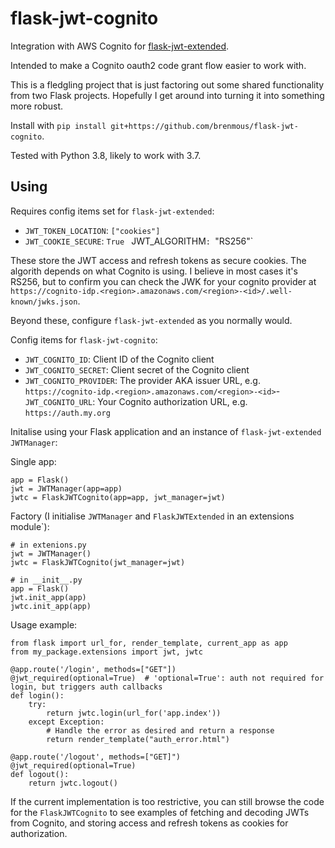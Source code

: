 # flask-jwt-cognito
Integration with AWS Cognito for [flask-jwt-extended](https://github.com/vimalloc/flask-jwt-extended).

Intended to make a Cognito oauth2 code grant flow easier to work with.

This is a fledgling project that is just factoring out some shared functionality from two Flask
projects. Hopefully I get around into turning it into something more robust.

Install with `pip install git+https://github.com/brenmous/flask-jwt-cognito`.

Tested with Python 3.8, likely to work with 3.7.

## Using

Requires config items set for `flask-jwt-extended`:
- `JWT_TOKEN_LOCATION`: `["cookies"]`
- `JWT_COOKIE_SECURE`: `True`
` `JWT_ALGORITHM`: `"RS256"`

These store the JWT access and refresh tokens as secure cookies.
The algorith depends on what Cognito is using. I believe in most cases
it's RS256, but to confirm you can check the JWK for your cognito provider at
`https://cognito-idp.<region>.amazonaws.com/<region>-<id>/.well-known/jwks.json`.

Beyond these, configure `flask-jwt-extended` as you normally would.

Config items for `flask-jwt-cognito`:
- `JWT_COGNITO_ID`: Client ID of the Cognito client
- `JWT_COGNITO_SECRET`: Client secret of the Cognito client
- `JWT_COGNITO_PROVIDER`: The provider AKA issuer URL, e.g. `https://cognito-idp.<region>.amazonaws.com/<region>-<id>`- `JWT_COGNITO_URL`: Your Cognito authorization URL, e.g. `https://auth.my.org`

Initalise using your Flask application and an instance of `flask-jwt-extended JWTManager`:

Single app:
```
app = Flask()
jwt = JWTManager(app=app)
jwtc = FlaskJWTCognito(app=app, jwt_manager=jwt)
```

Factory (I initialise `JWTManager` and `FlaskJWTExtended` in an extensions module`):
```
# in extenions.py
jwt = JWTManager()
jwtc = FlaskJWTCognito(jwt_manager=jwt)

# in __init__.py
app = Flask()
jwt.init_app(app)
jwtc.init_app(app)
```

Usage example:
```
from flask import url_for, render_template, current_app as app
from my_package.extensions import jwt, jwtc

@app.route('/login', methods=["GET"])
@jwt_required(optional=True)  # 'optional=True': auth not required for login, but triggers auth callbacks
def login():
    try:
        return jwtc.login(url_for('app.index'))
    except Exception:
        # Handle the error as desired and return a response
        return render_template("auth_error.html")

@app.route('/logout', methods=["GET]")
@jwt_required(optional=True)
def logout():
    return jwtc.logout()
```

If the current implementation is too restrictive, you can still browse the code for the 
`FlaskJWTCognito` to see examples of fetching and decoding JWTs from Cognito, and storing
access and refresh tokens as cookies for authorization.

